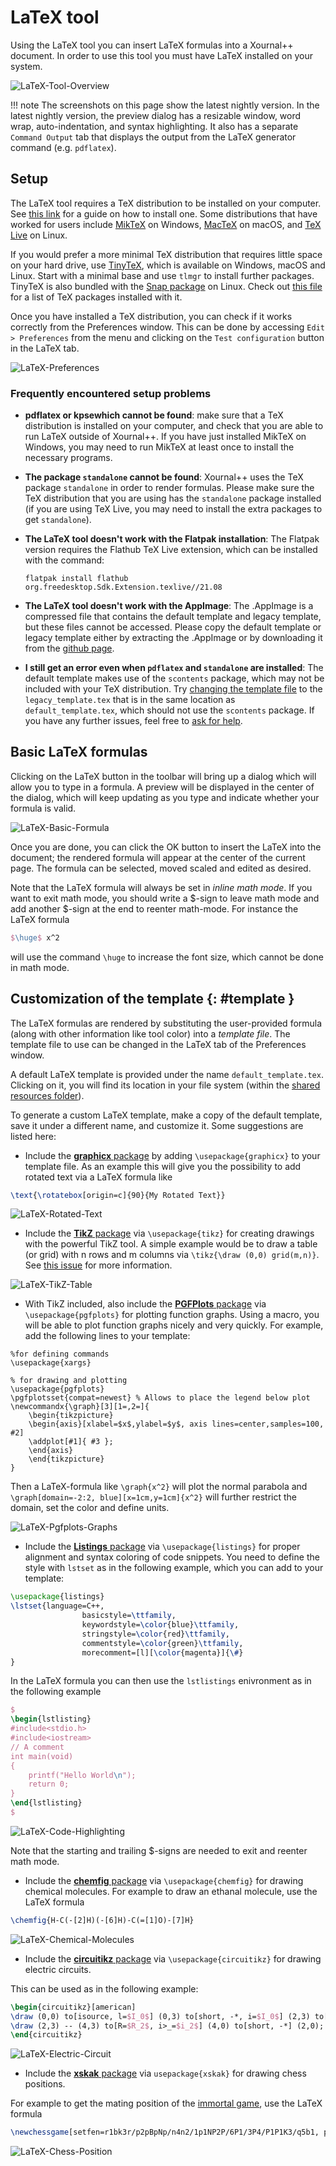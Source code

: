 # LaTeX tool

Using the LaTeX tool you can insert LaTeX formulas into a Xournal++ document.
In order to use this tool you must have LaTeX installed on your system.

![LaTeX-Tool-Overview](../../img/guide/LaTeX_tool_overview.png)

!!! note
    The screenshots on this page show the latest nightly version.
    In the latest nightly version, the preview dialog has a resizable
    window, word wrap, auto-indentation, and syntax highlighting.
    It also has a separate `Command Output` tab that displays the output from
    the LaTeX generator command (e.g. `pdflatex`).

## Setup

The LaTeX tool requires a TeX distribution to be installed on your computer. See
[this link](https://www.latex-project.org/get/) for a guide on how to install
one. Some distributions that have worked for users include
[MikTeX](https://miktex.org/) on Windows, [MacTeX](https://www.tug.org/mactex/)
on macOS, and [TeX Live](https://www.tug.org/texlive/) on Linux.

If you would prefer a more minimal TeX distribution that requires little space on
your hard drive, use [TinyTeX](https://github.com/rstudio/tinytex-releases),
which is available on Windows, macOS and Linux. Start with a minimal base and use
`tlmgr` to install further packages. TinyTeX is also bundled with the
[Snap package](https://snapcraft.io/xournalpp) on Linux. Check out
[this file](https://github.com/kenvandine/xournalpp/blob/stable/pkgs-custom.txt)
for a list of TeX packages installed with it.

Once you have installed a TeX distribution, you can check if it works correctly
from the Preferences window. This can be done by accessing `Edit > Preferences`
from the menu and clicking on the `Test configuration` button in the LaTeX tab.

![LaTeX-Preferences](../../img/guide/LaTeX_preferences.png)

### Frequently encountered setup problems

* **pdflatex or kpsewhich cannot be found**: make sure that a TeX distribution
  is installed on your computer, and check that you are able to run LaTeX
  outside of Xournal++. If you have just installed MikTeX on Windows, you may
  need to run MikTeX at least once to install the necessary programs.
  
* **The package `standalone` cannot be found**: Xournal++ uses the TeX package
  `standalone` in order to render formulas. Please make sure the TeX
  distribution that you are using has the `standalone` package installed (if you
  are using TeX Live, you may need to install the extra packages to get
  `standalone`).
  
* **The LaTeX tool doesn't work with the Flatpak installation**: The Flatpak version
  requires the Flathub TeX Live extension, which can be installed with the command:
  
  ```term
  flatpak install flathub org.freedesktop.Sdk.Extension.texlive//21.08
  ```

* **The LaTeX tool doesn't work with the AppImage**: The .AppImage is a compressed
  file that contains the default template and legacy template, but these files
  cannot be accessed. Please copy the default template or legacy template either
  by extracting the .AppImage or by downloading it from the
  [github page](https://raw.githubusercontent.com/xournalpp/xournalpp/master/resources/legacy_template.tex).

* **I still get an error even when `pdflatex` and `standalone` are installed**:
  The default template makes use of the `scontents` package, which may not be
  included with your TeX distribution. Try [changing the template
  file](#template) to the `legacy_template.tex` that is in the same location as
  `default_template.tex`, which should not use the `scontents` package. If you
  have any further issues, feel free to [ask for help](../../community/help.md).

## Basic LaTeX formulas

Clicking on the LaTeX button in the toolbar will bring up a dialog which will allow you to type in a formula. A preview will be displayed in the center of the dialog, which will keep updating as you type and indicate whether your formula is valid.

![LaTeX-Basic-Formula](../../img/guide/LaTeX_basic_formula.png)

Once you are done, you can click the OK button to insert the LaTeX into the document; the rendered formula will appear at the center of the current page. The formula can be selected, moved scaled and edited as desired.

Note that the LaTeX formula will always be set in *inline math mode*. If you want to exit math mode, you should write a $-sign to leave math mode and add another $-sign at the end to reenter math-mode. For instance the LaTeX formula

```tex
$\huge$ x^2
```

will use the command `\huge` to increase the font size, which cannot be done in math mode.

## Customization of the template {: #template }

The LaTeX formulas are rendered by substituting the user-provided formula (along
with other information like tool color) into a _template file_. The template
file to use can be changed in the LaTeX tab of the Preferences window.

A default LaTeX template is provided under the name `default_template.tex`. Clicking on it, you will find its location in your file system (within the [shared resources folder](../file-locations.md)).

To generate a custom LaTeX template, make a copy of the default template, save
it under a different name, and customize it. Some suggestions are listed here:

- Include the [**graphicx** package](https://ctan.org/pkg/graphicx) by adding `\usepackage{graphicx}` to your template file. As an example this will give you the possibility to add rotated text via a LaTeX formula like

```tex
\text{\rotatebox[origin=c]{90}{My Rotated Text}}
```

![LaTeX-Rotated-Text](../../img/guide/LaTeX_rotated_text.png)

- Include the [**TikZ** package](https://www.ctan.org/pkg/pgf) via `\usepackage{tikz}` for creating drawings with the powerful TikZ tool. A simple example would be to draw a table (or grid) with n rows and m columns via `\tikz{\draw (0,0) grid(m,n)}`. See [this issue](https://github.com/xournalpp/xournalpp/issues/2179) for more information.

![LaTeX-TikZ-Table](../../img/guide/LaTeX_grid.png)

- With TikZ included, also include the [**PGFPlots** package](https://www.ctan.org/pkg/pgfplots) via `\usepackage{pgfplots}`
for plotting function graphs. Using a macro, you will be able to plot function graphs nicely and very quickly.
For example, add the following lines to your template:

```teX
%for defining commands
\usepackage{xargs}

% for drawing and plotting
\usepackage{pgfplots}
\pgfplotsset{compat=newest} % Allows to place the legend below plot
\newcommandx{\graph}[3][1=,2=]{
    \begin{tikzpicture}
    \begin{axis}[xlabel=$x$,ylabel=$y$, axis lines=center,samples=100, #2]
    \addplot[#1]{ #3 };
    \end{axis}
    \end{tikzpicture}
}
```

Then a LaTeX-formula like `\graph{x^2}` will plot the normal parabola and `\graph[domain=-2:2, blue][x=1cm,y=1cm]{x^2}` will further restrict the domain, set the color and define units.

![LaTeX-Pgfplots-Graphs](../../img/guide/LaTeX_pgfplots_graphs.png)

- Include the [**Listings** package](https://www.ctan.org/pkg/listings) via `\usepackage{listings}` for proper alignment and syntax coloring of code snippets. You need to define the style with `lstset` as in the following example, which you can add to your template:

```tex
\usepackage{listings}
\lstset{language=C++,
                basicstyle=\ttfamily,
                keywordstyle=\color{blue}\ttfamily,
                stringstyle=\color{red}\ttfamily,
                commentstyle=\color{green}\ttfamily,
                morecomment=[l][\color{magenta}]{\#}
}
```

In the LaTeX formula you can then use the `lstlistings` enivronment as in the following example

```tex
$
\begin{lstlisting}
#include<stdio.h>
#include<iostream>
// A comment
int main(void)
{
    printf("Hello World\n");
    return 0;
}
\end{lstlisting}
$
```

![LaTeX-Code-Highlighting](../../img/guide/LaTeX_code_highlighting.png)

Note that the starting and trailing $-signs are needed to exit and reenter math mode.

- Include the [**chemfig** package](https://ctan.org/pkg/chemfig) via `\usepackage{chemfig}` for drawing chemical molecules. For example to draw an ethanal molecule, use the LaTeX formula

```tex
\chemfig{H-C(-[2]H)(-[6]H)-C(=[1]O)-[7]H}
```

![LaTeX-Chemical-Molecules](../../img/guide/LaTeX_chemical_molecules.png)

- Include the [**circuitikz** package](https://ctan.org/pkg/circuitikz) via `\usepackage{circuitikz}` for drawing electric circuits.

This can be used as in the following example:

```tex
\begin{circuitikz}[american]
\draw (0,0) to[isource, l=$I_0$] (0,3) to[short, -*, i=$I_0$] (2,3) to[R=$R_1$, i>_=$i_1$] (2,0) -- (0,0);
\draw (2,3) -- (4,3) to[R=$R_2$, i>_=$i_2$] (4,0) to[short, -*] (2,0);
\end{circuitikz}
```

![LaTeX-Electric-Circuit](../../img/guide/LaTeX_electric_circuit.png)

- Include the [**xskak** package](https://ctan.org/pkg/xskak) via `usepackage{xskak}` for drawing chess positions.

For example to get the mating position of the [immortal game](https://en.wikipedia.org/wiki/Immortal_Game), use the LaTeX formula

```tex
\newchessgame[setfen=r1bk3r/p2pBpNp/n4n2/1p1NP2P/6P1/3P4/P1P1K3/q5b1, print, moveid=23b]
```

![LaTeX-Chess-Position](../../img/guide/LaTeX_chess_position.png)
